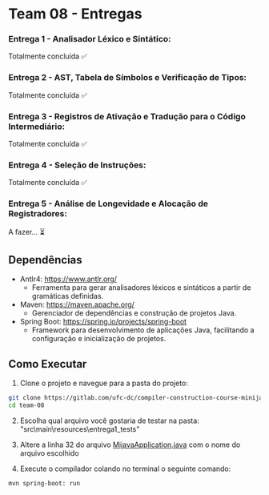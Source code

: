 # Team 08 - Entregas

### Entrega 1 - Analisador Léxico e Sintático:
Totalmente concluída ✅

### Entrega 2 - AST, Tabela de Símbolos e Verificação de Tipos:
Totalmente concluída ✅

### Entrega 3 - Registros de Ativação e Tradução para o Código Intermediário:
Totalmente concluída ✅

### Entrega 4 - Seleção de Instruções:
Totalmente concluída ✅

### Entrega 5 - Análise de Longevidade e Alocação de Registradores:
A fazer... ⏳

## Dependências
* Antlr4: https://www.antlr.org/
  * Ferramenta para gerar analisadores léxicos e sintáticos a partir de gramáticas definidas.
* Maven: https://maven.apache.org/
  * Gerenciador de dependências e construção de projetos Java.
* Spring Boot: https://spring.io/projects/spring-boot
  * Framework para desenvolvimento de aplicações Java, facilitando a configuração e inicialização de projetos.

## Como Executar
1. Clone o projeto e navegue para a pasta do projeto:
```bash
git clone https://gitlab.com/ufc-dc/compiler-construction-course-minijava-project-2025/team-08.git
cd team-08
```
2. Escolha qual arquivo você gostaria de testar na pasta: "src\main\resources\entrega1_tests"

3. Altere a linha 32 do arquivo [MijavaApplication.java](src\main\java\com\example\mijava\MijavaApplication.java) com o nome do arquivo escolhido

4. Execute o compilador colando no terminal o seguinte comando:
```bash
mvn spring-boot: run
```